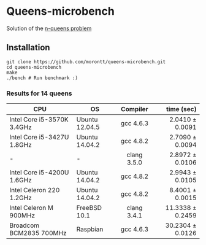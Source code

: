 # Queens-microbench

Solution of the [n-queens problem](https://en.wikipedia.org/wiki/Eight_queens_puzzle)

## Installation

```
git clone https://github.com/morontt/queens-microbench.git
cd queens-microbench
make
./bench # Run benchmark :)
```

### Results for 14 queens

| CPU                        | OS             | Compiler    | time (sec)              |
| -------------------------- | -------------- |:-----------:| -----------------------:|
| Intel Core i5-3570K 3.4GHz | Ubuntu 12.04.5 | gcc 4.6.3   |  2.0410 &plusmn; 0.0091 |
| Intel Core i5-3427U 1.8GHz | Ubuntu 14.04.2 | gcc 4.8.2   |  2.7090 &plusmn; 0.0094 |
| -                          | -              | clang 3.5.0 |  2.8972 &plusmn; 0.0106 |
| Intel Core i5-4200U 1.6GHz | Ubuntu 14.04.2 | gcc 4.8.2   |  2.9943 &plusmn; 0.0105 |
| Intel Celeron 220   1.2GHz | Ubuntu 14.04.2 | gcc 4.8.2   |  8.4001 &plusmn; 0.0015 |
| Intel Celeron M     900MHz | FreeBSD 10.1   | clang 3.4.1 | 11.3338 &plusmn; 0.2459 |
| Broadcom BCM2835    700MHz | Raspbian       | gcc 4.6.3   | 30.2304 &plusmn; 0.0126 |
